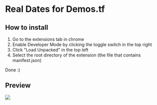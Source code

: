 # Real Dates for Demos.tf

## How to install

1.  Go to the extensions tab in chrome
2.  Enable Developer Mode by clicking the toggle switch in the top right
3.  Click "Load Unpacked" in the top left
4.  Select the root directory of the extension (the file that contains manifest.json)

Done :)

## Preview

<img src="https://i.imgur.com/beHb6Vd.png">

